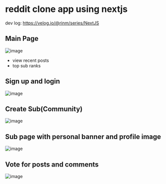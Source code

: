 # reddit clone app using nextjs
dev log: https://velog.io/@rinm/series/NextJS
## Main Page
![image](https://user-images.githubusercontent.com/86100913/212032107-5e834b0a-038a-463b-847e-eccd5b4b48ef.png)

- view recent posts
- top sub ranks

## Sign up and login
![image](https://user-images.githubusercontent.com/86100913/212032882-965fecea-bbd5-4f50-bd8f-253fc4d5344e.png)


## Create Sub(Community)
![image](https://user-images.githubusercontent.com/86100913/212031725-7861c67a-9ed3-433c-b9a3-a45acd573cce.png)


## Sub page with personal banner and profile image
![image](https://user-images.githubusercontent.com/86100913/212032361-5b1e3469-9588-4a8c-9f58-3681d1f3d574.png)

## Vote for posts and comments
![image](https://user-images.githubusercontent.com/86100913/212032486-653ef54d-d18e-4531-9caa-a5e5521be96c.png)
